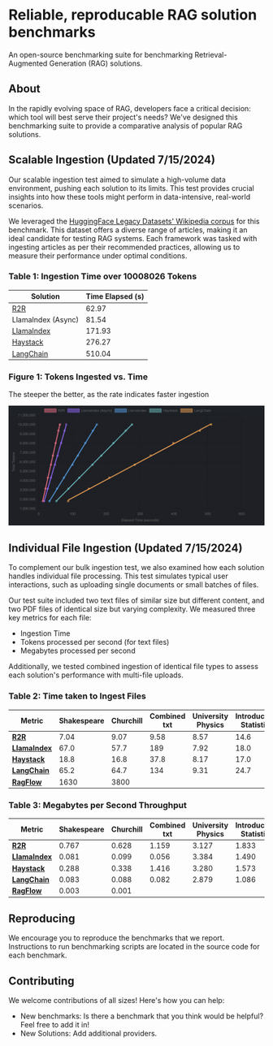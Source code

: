 # Reliable, reproducable RAG solution benchmarks

An open-source benchmarking suite for benchmarking Retrieval-Augmented Generation (RAG) solutions.

## About
In the rapidly evolving space of RAG, developers face a critical decision: which tool will best serve their project's needs? We've designed this benchmarking suite to provide a comparative analysis of popular RAG solutions.

## Scalable Ingestion (Updated 7/15/2024)
Our scalable ingestion test aimed to simulate a high-volume data environment, pushing each solution to its limits. This test provides
crucial insights into how these tools might perform in data-intensive, real-world scenarios.

We leveraged the [HuggingFace Legacy Datasets' Wikipedia corpus](https://huggingface.co/datasets/legacy-datasets/wikipedia) for this
benchmark. This dataset offers a diverse range of articles, making it an ideal candidate for testing RAG systems. Each framework was tasked
with ingesting articles as per their recommended practices, allowing us to measure their performance under optimal conditions.


### Table 1: Ingestion Time over 10008026 Tokens
| Solution | Time Elapsed (s) |
|-----------|--------------|
| [R2R](https://github.com/SciPhi-AI/R2R) | 62.97 |
| LlamaIndex (Async) | 81.54 |
| [LlamaIndex](https://github.com/run-llama/llama_index) | 171.93 |
| [Haystack](https://github.com/deepset-ai/haystack) | 276.27 |
| [LangChain](https://github.com/langchain-ai/langchain) | 510.04 |

### Figure 1: Tokens Ingested vs. Time

The steeper the better, as the rate indicates faster ingestion

<img src="./assets/ingestionchart.png" alt="Benchmarks as of 7/15/2024">


## Individual File Ingestion (Updated 7/15/2024)
To complement our bulk ingestion test, we also examined how each solution handles individual file processing. This test simulates typical user interactions, such as uploading single documents or small batches of files.

Our test suite included two text files of similar size but different content, and two PDF files of identical size but varying complexity.
We measured three key metrics for each file:
- Ingestion Time
- Tokens processed per second (for text files)
- Megabytes processed per second

Additionally, we tested combined ingestion of identical file types to assess each solution's performance with multi-file uploads.

### Table 2: Time taken to Ingest Files
| Metric | Shakespeare | Churchill | Combined txt | University Physics | Introductory Statistics | Combined PDF |
|---|---|---|---|---|---|---|
| [**R2R**](https://github.com/SciPhi-AI/R2R) | 7.04 | 9.07 | 9.58 | 8.57 | 14.6 | 20.7 |
| [**LlamaIndex**](https://github.com/run-llama/llama_index) | 67.0 | 57.7 | 189 | 7.92 | 18.0 | 25.3 |
| [**Haystack**](https://github.com/deepset-ai/haystack) | 18.8 | 16.8 | 37.8 | 8.17 | 17.0 | 24.9 |
| [**LangChain**](https://github.com/langchain-ai/langchain) | 65.2 | 64.7 | 134 | 9.31 | 24.7 | 35.2 |
| [**RagFlow**](https://github.com/infiniflow/ragflow) | 1630 | 3800 | | | | |

### Table 3: Megabytes per Second Throughput
| Metric | Shakespeare | Churchill | Combined txt | University Physics | Introductory Statistics | Combined PDF |
|---|---|---|---|---|---|---|
| [**R2R**](https://github.com/SciPhi-AI/R2R) | 0.767 | 0.628 | 1.159 | 3.127 | 1.833 | 2.593 |
| [**LlamaIndex**](https://github.com/run-llama/llama_index) | 0.081 | 0.099 | 0.056 | 3.384 | 1.490 | 2.121 |
| [**Haystack**](https://github.com/deepset-ai/haystack) | 0.288 | 0.338 | 1.416 | 3.280 | 1.573 | 2.156 |
| [**LangChain**](https://github.com/langchain-ai/langchain) | 0.083 | 0.088 | 0.082 | 2.879 | 1.086 | 1.523 |
| [**RagFlow**](https://github.com/infiniflow/ragflow) | 0.003 | 0.001 | | | | |

## Reproducing
We encourage you to reproduce the benchmarks that we report. Instructions to run benchmarking scripts are located in the source code for each benchmark.

## Contributing
We welcome contributions of all sizes! Here's how you can help:
- New benchmarks: Is there a benchmark that you think would be helpful? Feel free to add it in!
- New Solutions: Add additional providers.
